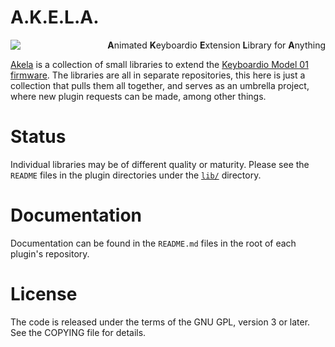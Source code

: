 # A.K.E.L.A.

<p>
 <span align="left">
  <a href="https://travis-ci.org/keyboardio/Akela"><img align="left" src="https://travis-ci.org/keyboardio/Akela.svg?branch=master"></a>
 </span>
 <p align="right">
  <strong>A</strong>nimated <strong>K</strong>eyboardio <strong>E</strong>xtension
  <strong>L</strong>ibrary for <strong>A</strong>nything
 </p>
</p>

[Akela][akela] is a collection of small libraries to extend
the [Keyboardio Model 01 firmware][kbdiofw]. The libraries are all in separate
repositories, this here is just a collection that pulls them all together, and
serves as an umbrella project, where new plugin requests can be made, among
other things.

 [kbdiofw]: https://github.com/Keyboardio/KeyboardioFirmware
 [akela]: https://github.com/keyboardio/Akela

Status
======

Individual libraries may be of different quality or maturity. Please see the
`README` files in the plugin directories under the [`lib/`](lib/) directory.

Documentation
=============

Documentation can be found in the `README.md` files in the root of each plugin's
repository.

License
=======

The code is released under the terms of the GNU GPL, version 3 or later. See the
COPYING file for details.
